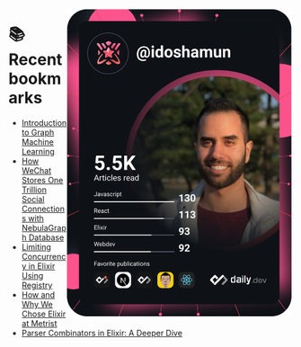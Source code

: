 <a href="https://app.daily.dev/idoshamun"><img src="https://raw.githubusercontent.com/idoshamun/idoshamun/devcard/devcard.svg" align='right' width="400" alt="Ido Shamun's Dev Card"/></a>

# 📚 Recent bookmarks
<!-- BOOKMARKS:START -->
- [Introduction to Graph Machine Learning](https://app.daily.dev/posts/plfyIIbuk?utm_source=rss&utm_medium=bookmarks&utm_campaign=28849d86070e4c099c877ab6837c61f0)
- [How WeChat Stores One Trillion Social Connections with NebulaGraph Database](https://app.daily.dev/posts/Fa4OzvHvP?utm_source=rss&utm_medium=bookmarks&utm_campaign=28849d86070e4c099c877ab6837c61f0)
- [Limiting Concurrency in Elixir Using Registry](https://app.daily.dev/posts/ar8YFiqFo?utm_source=rss&utm_medium=bookmarks&utm_campaign=28849d86070e4c099c877ab6837c61f0)
- [How and Why We Chose Elixir at Metrist](https://app.daily.dev/posts/n56lyB039?utm_source=rss&utm_medium=bookmarks&utm_campaign=28849d86070e4c099c877ab6837c61f0)
- [Parser Combinators in Elixir: A Deeper Dive](https://app.daily.dev/posts/czJPai9Pu?utm_source=rss&utm_medium=bookmarks&utm_campaign=28849d86070e4c099c877ab6837c61f0)
<!-- BOOKMARKS:END -->
